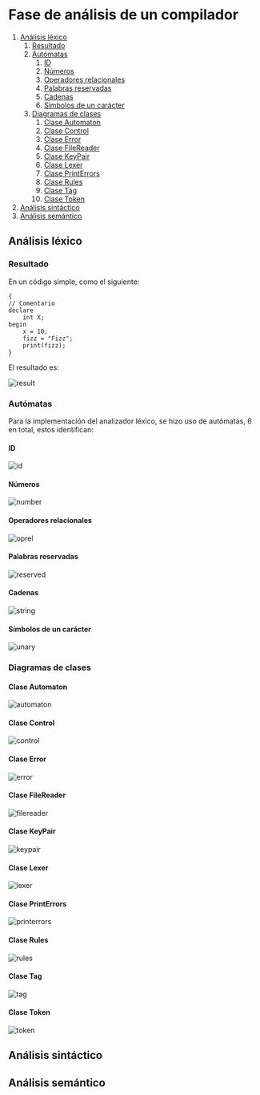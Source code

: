 # Fase de análisis de un compilador

1. [Análisis léxico](#análisis-léxico)
    1. [Resultado](#resultado)
    1. [Autómatas](#autómatas)
        1. [ID](#id)
        1. [Números](#números)
        1. [Operadores relacionales](#operadores-relacionales)
        1. [Palabras reservadas](#palabras-reservadas)
        1. [Cadenas](#cadenas)
        1. [Símbolos de un carácter](#símbolos-de-un-carácter)
    1. [Diagramas de clases](#diagramas-de-clases)
        1. [Clase Automaton](#clase-automaton)
        1. [Clase Control](#clase-control)
        1. [Clase Error](#clase-error)
        1. [Clase FileReader](#clase-filereader)
        1. [Clase KeyPair](#clase-keypair)
        1. [Clase Lexer](#clase-lexer)
        1. [Clase PrintErrors](#clase-printerrors)
        1. [Clase Rules](#clase-rules)
        1. [Clase Tag](#clase-tag)
        1. [Clase Token](#clase-token)
1. [Análisis sintáctico](#análisis-sintáctico)
1. [Análisis semántico](#análisis-semántico)

## Análisis léxico

### Resultado

En un código simple, como el siguiente:

```
{
// Comentario
declare
    int X;
begin
    x = 10;
    fizz = "Fizz";
	print(fizz);
}
```

El resultado es:

![result](assets/lexer/result.png)


### Autómatas

Para la implementación del analizador léxico, se hizo uso de autómatas, 6 en total, estos identifican:

#### ID

![id](assets/lexer/id.png)

#### Números

![number](assets/lexer/number.png)

#### Operadores relacionales

![oprel](assets/lexer/oprel.png)

#### Palabras reservadas

![reserved](assets/lexer/reserved.png)

#### Cadenas

![string](assets/lexer/string.png)

#### Símbolos de un carácter

![unary](assets/lexer/unary.png)

### Diagramas de clases

#### Clase Automaton 

![automaton](assets/lexer/uml/Automaton.png)


#### Clase Control 

![control](assets/lexer/uml/Control.png)


#### Clase Error 

![error](assets/lexer/uml/Error.png)


#### Clase FileReader 

![filereader](assets/lexer/uml/FileReader.png)


#### Clase KeyPair 

![keypair](assets/lexer/uml/KeyPair.png)


#### Clase Lexer 

![lexer](assets/lexer/uml/Lexer.png)


#### Clase PrintErrors 

![printerrors](assets/lexer/uml/PrintErrors.png)


#### Clase Rules 

![rules](assets/lexer/uml/Rules.png)


#### Clase Tag 

![tag](assets/lexer/uml/Tag.png)


#### Clase Token 

![token](assets/lexer/uml/Token.png)


## Análisis sintáctico

## Análisis semántico
